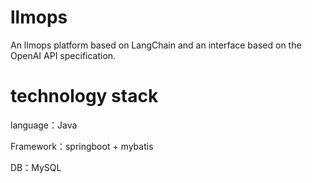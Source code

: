 # llmops
An llmops platform based on LangChain and an interface based on the OpenAI API specification.

# technology stack
language：Java

Framework：springboot + mybatis

DB：MySQL

